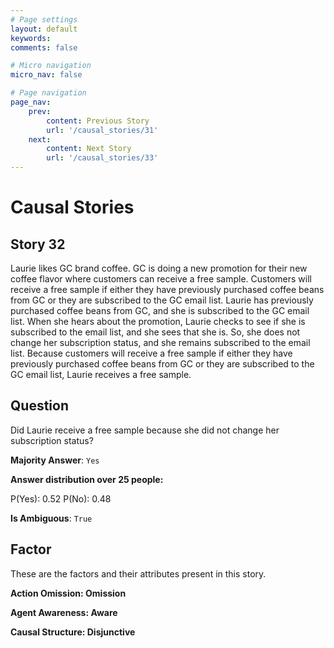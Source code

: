 ```yaml
---
# Page settings
layout: default
keywords:
comments: false

# Micro navigation
micro_nav: false

# Page navigation
page_nav:
    prev:
        content: Previous Story
        url: '/causal_stories/31'
    next:
        content: Next Story
        url: '/causal_stories/33'
---
```

# Causal Stories

## Story 32

<div class='text-hightlight'>
Laurie likes GC brand coffee. GC is doing a new promotion for their new coffee flavor where customers can receive a free sample. Customers will receive a free sample if either they have previously purchased coffee beans from GC or they are subscribed to the GC email list. Laurie has previously purchased coffee beans from GC, and she is subscribed to the GC email list. When she hears about the promotion, Laurie checks to see if she is subscribed to the email list, and she sees that she is. So, she does not change her subscription status, and she remains subscribed to the email list. Because customers will receive a free sample if either they have previously purchased coffee beans from GC or they are subscribed to the GC email list, Laurie receives a free sample.
</div>

## Question

<p>
<div class='text-hightlight'>Did Laurie receive a free sample because she did not change her subscription status?</div>
</p>

**Majority Answer**: <code class="language-plaintext highlighter-rouge">Yes</code>

**Answer distribution over 25 people:**

<div class="container">
<div class="row">
<div class="col-md-7">
    <div class="slider-container">
        <div class="slider">
            <div class="slider-value" id="sliderValue"></div>
        </div>
        <div class="slider-labels">
            <span id="yesLabel">P(Yes): 0.52</span>
            <span id="noLabel">P(No): 0.48</span>
        </div>
    </div>
</div>
</div>
</div>

**Is Ambiguous**:  <code class="language-plaintext highlighter-rouge">True</code> <!-- False -->

## Factor

These are the factors and their attributes present in this story.


<div class="callout callout--info">
    <p><strong>Action Omission: Omission</strong></p>
</div>

<div class="callout callout--info">
    <p><strong>Agent Awareness: Aware</strong></p>
</div>

<div class="callout callout--info">
    <p><strong>Causal Structure: Disjunctive</strong></p>
</div>
